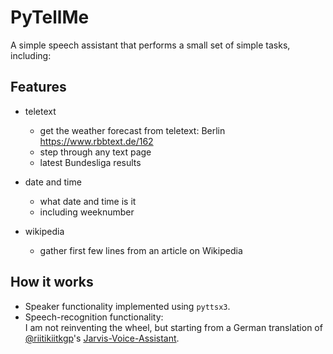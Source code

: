 # PyTellMe
A simple speech assistant that performs a small set of simple tasks, including:

## Features
* teletext
  * get the weather forecast from teletext: Berlin https://www.rbbtext.de/162
  * step through any text page
  * latest Bundesliga results

* date and time
  * what date and time is it
  * including weeknumber

* wikipedia
  * gather first few lines from an article on Wikipedia

## How it works
 
* Speaker functionality implemented using `pyttsx3`.
* Speech-recognition functionality:<br>
I am not reinventing the wheel, but starting from a German translation of [@riitikiitkgp](https://github.com/riitikiitkgp/)'s [Jarvis-Voice-Assistant](https://github.com/riitikiitkgp/Jarvis-Voice-Assistant).
